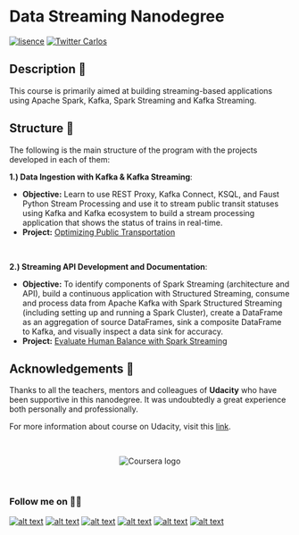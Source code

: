 # Data Streaming Nanodegree

[![lisence](https://img.shields.io/github/license/cbarros7/ml_engineer_nanodegree?style=plastic)](https://github.com/cbarros7/ml_engineer_nanodegree/blob/main/LICENSE)
[![Twitter Carlos](https://img.shields.io/twitter/follow/cbarros27?label=CarlosBarros&style=social)](https://twitter.com/cbarros27)

## Description :speech_balloon:
This course is primarily aimed at building streaming-based applications using Apache Spark, Kafka, Spark Streaming and Kafka Streaming.


## Structure :hammer:
The following is the main structure of the program with the projects developed in each of them:  

**1.) Data Ingestion with Kafka & Kafka Streaming**:
 + **Objective:** Learn to use REST Proxy, Kafka Connect, KSQL, and Faust Python Stream Processing and use it to stream public transit statuses using Kafka and Kafka ecosystem to build a stream processing application that shows the status of trains in real-time. 
 + **Project:** [Optimizing Public Transportation](./Project/optimizing_public_transportation)

<br>

 **2.) Streaming API Development and Documentation**:
 + **Objective:** To identify components of Spark Streaming (architecture and API), build a continuous application with Structured Streaming, consume and process data from Apache Kafka with Spark Structured Streaming (including setting up and running a Spark Cluster), create a DataFrame as an aggregation of source DataFrames, sink a composite DataFrame to Kafka, and visually inspect a data sink for accuracy.
 + **Project:** [Evaluate Human Balance with Spark Streaming](./Project/evaluate_human_balance)

## Acknowledgements :pray:
Thanks to all the teachers, mentors and colleagues of **Udacity** who have been supportive in this nanodegree. It was undoubtedly a great experience both personally and professionally.


For more information about course on Udacity, visit this [link](https://www.udacity.com/course/machine-learning-engineer-nanodegree--nd009t).

<br>


<p align="center">
<img src="https://upload.wikimedia.org/wikipedia/commons/thumb/e/e8/Udacity_logo.svg/1280px-Udacity_logo.svg.png" alt="Coursera logo">
</p>

<br>

### Follow me on :technologist:
[![alt text][1.1]][1]
[![alt text][2.1]][2]
[![alt text][3.1]][3]
[![alt text][4.1]][4]
[![alt text][5.1]][5]
[![alt text][6.1]][6]


<!-- icons with padding -->

[1.1]: https://i.imgur.com/I3n7R1x.png (portfolio)
[2.1]: https://i.imgur.com/AQlyAgc.png (linkedin)
[3.1]: https://i.imgur.com/LuHf8y7.png (twitter)
[4.1]: https://i.imgur.com/iXstsGR.png (github)
[5.1]: https://i.imgur.com/Zijs86N.png (medium)
[6.1]: https://i.imgur.com/Jucrrsg.png (tableau)

<!-- links to your social media accounts -->

[1]: https://carlosbarros.netlify.app/
[2]: https://www.linkedin.com/in/carlosbarros7/
[3]: https://twitter.com/cbarros27
[4]: https://github.com/cbarros7
[5]: https://medium.com/@cbarros7
[6]: https://public.tableau.com/profile/carlos.barros#!/?newProfile=&activeTab=0